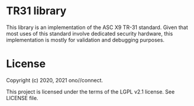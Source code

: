 TR31 library
============

This library is an implementation of the ASC X9 TR-31 standard. Given that
most uses of this standard involve dedicated security hardware, this
implementation is mostly for validation and debugging purposes.

License
=======

Copyright (c) 2020, 2021 ono//connect.

This project is licensed under the terms of the LGPL v2.1 license. See LICENSE file.
